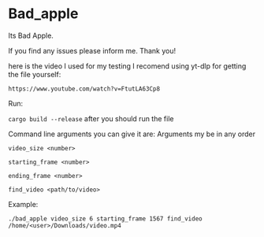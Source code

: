 # Bad_apple
Its Bad Apple.

If you find any issues please inform me. Thank you!

  here is the video I used for my testing I recomend using yt-dlp for getting the file yourself:
  
  ```https://www.youtube.com/watch?v=FtutLA63Cp8```


Run:

```cargo build --release```
after you should run the file


Command line arguments you can give it are:
Arguments my be in any order

```video_size <number>```

```starting_frame <number>```

```ending_frame <number>```

```find_video <path/to/video>```

Example:

```./bad_apple video_size 6 starting_frame 1567 find_video /home/<user>/Downloads/video.mp4```
